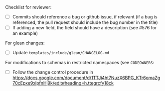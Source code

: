 Checklist for reviewer:

- [ ] Commits should reference a bug or github issue, if relevant (if a bug is referenced, the pull request should include the bug number in the title)
- [ ] If adding a new field, the field should have a description (see #576 for an example)

For glean changes:
- [ ] Update `templates/include/glean/CHANGELOG.md`

For modifications to schemas in restricted namespaces (see `CODEOWNERS`:
- [ ] Follow the change control procedure in https://docs.google.com/document/d/1TTJi4ht7NuzX6BPG_KTr6omaZg70cEpxe9xlpfnHj9k/edit#heading=h.ttegrcfy18ck
